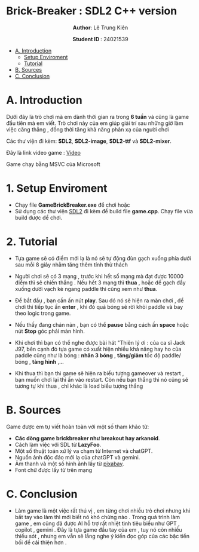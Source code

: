 # Brick-Breaker : SDL2 C++ version
<p align="center">
 <strong>Author</strong>: Lê Trung Kiên 

</p>
<p align="center">
 <strong> Student ID </strong>: 24021539
</p>

- [A. Introduction](#A-introduction)
  * [Setup Enviroment](#1-Setup-Enviroment)
  * [Tutorial](#2-Tutorial)
- [B. Sources](#B-sources)
- [C. Conclusion](#C-conclusion)

# A. Introduction
Dưới đây là trò chơi mà em dành thời gian ra trong **6 tuần** và cũng là game đầu tiên mà em viết. Trò chơi này của em giúp giải trí sau những giờ làm việc căng thẳng , đồng thời tăng khả năng phản xạ của người chơi

Các thư viện đi kèm: **SDL2**, **SDL2-image**, **SDL2-ttf** và **SDL2-mixer**.

Đây là link video game : [Video](https://drive.google.com/file/d/1a69KRn6CZutNsCl55zkKRu9KXbMQ24YH/view?usp=sharing)

Game chạy bằng MSVC của Microsoft
# 1. Setup Enviroment
- Chạy file **GameBrickBreaker.exe** để chơi hoặc
- Sử dụng  các thư viện [SDL2](https://www.libsdl.org/) đi kèm để build file **game.cpp**. Chạy file vừa build được để chơi. 
# 2. Tutorial
- Tựa game sẽ có điểm mới lạ là nó sẽ tự động đùn gạch xuống phía dưới sau mỗi 8 giây nhằm tăng thêm tính thử thách

- Người chơi sẽ có 3 mạng , trước khi hết số mạng mà đạt được 10000 điểm thì sẽ chiến thắng . Nếu hết 3 mạng thì **thua** , hoặc để gạch đẩy xuống dưới vạch kẻ ngang paddle thì cũng xem như **thua**.

- Để bắt đầu , bạn cần ấn nút **play**. Sau đó nó sẽ hiện ra màn chơi , để chơi thì tiếp tục ấn **enter** , khi đó quả bóng sẽ rời khỏi paddle và bay theo logic trong game.
- Nếu thấy đang chán nản , bạn có thể **pause** bằng cách ấn **space** hoặc nút **Stop** góc phải màn hình.

- Khi chơi thì bạn có thể nghe được bài hát "Thiên lý ơi : của ca sĩ Jack J97, bên cạnh đó tựa game có xuất hiện nhiều khả năng hay ho của paddle cũng như là bóng : **nhân 3 bóng** , **tăng/giảm** tốc độ padđle/ bóng , **tàng hình** ,...
-   Khi thua thì bạn thì game sẽ hiện ra biểu tượng gameover và restart , bạn muốn chơi lại thì ấn vào restart. Còn nếu bạn thắng thì nó cũng sẽ tương tự khi thua , chỉ khác là load biểu tượng thắng

# B. Sources
Game được em tự viết hoàn toàn với một số tham khảo từ:
- **Các dòng game brickbreaker như breakout hay arkanoid**.
- Cách làm việc với SDL từ **LazyFoo**.
- Một số thuật toán xử lý va chạm từ Internet và chatGPT.
- Nguồn ảnh độc đáo mới lạ của chatGPT và gemini.
- Âm thanh và một số hình ảnh lấy từ [pixabay](https://pixabay.com/).
- Font chữ được lấy từ trên mạng
# C. Conclusion
- Làm game là một việc rất thú vị , em từng chơi nhiều trò chơi nhưng khi bắt tay vào làm thì mới biết nó khó chừng nào . Trong quá trình làm game , em cũng đã được AI hỗ trợ rất nhiệt tình tiêu biểu như GPT , copilot , gemini . Đây là tựa game đầu tay của em , tuy nó còn nhiều thiếu sót , nhưng em vẫn sẽ lắng nghe ý kiến đọc góp của các bậc tiền bối để cải thiện hơn .
